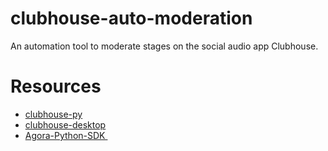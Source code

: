 # clubhouse-auto-moderation
An automation tool to moderate stages on the social audio app Clubhouse. 
# Resources
- [clubhouse-py][1]
- [clubhouse-desktop][2]
- [Agora-Python-SDK ][3]


[1]:	https://github.com/deoncarlette/clubhouse-py
[2]:	https://github.com/callmearta/clubhouse-desktop
[3]:	https://github.com/AgoraIO-Community/Agora-Python-SDK#installation